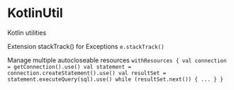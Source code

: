 # KotlinUtil

Kotlin utilities

Extension stackTrack() for Exceptions
`
e.stackTrack()
`

Manage multiple autocloseable resources 
`
withResources {
  val connection = getConnection().use()
  val statement = connection.createStatement().use()
  val resultSet = statement.executeQuery(sql).use()
  while (resultSet.next()) { ... }
}
`




